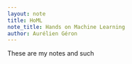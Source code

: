 ```yaml
---
layout: note
title: HoML
note_title: Hands on Machine Learning
author: Aurélien Géron 
---
```


These are my notes and such
